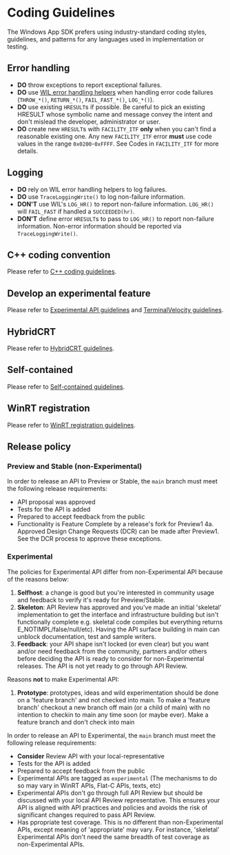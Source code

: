 # Coding Guidelines

The Windows App SDK prefers using industry-standard coding styles, guidelines, and patterns for any
languages used in implementation or testing.

## Error handling

- **DO** throw exceptions to report exceptional failures.
- **DO** use [WIL error handling helpers](https://github.com/Microsoft/wil/wiki/Error-handling-helpers) when handling error code failures (`THROW_*()`, `RETURN_*()`, `FAIL_FAST_*()`, `LOG_*()`).
- **DO** use existing `HRESULT`s if possible. Be careful to pick an existing HRESULT whose symbolic name and message convey the intent and don't mislead the developer, administrator or user.
- **DO** create new `HRESULT`s with `FACILITY_ITF` **only** when you can't find a reasonable existing one. Any new `FACILITY_ITF` error **must** use code values in the range `0x0200`-`0xFFFF`. See Codes in `FACILITY_ITF` for more details.

## Logging

- **DO** rely on WIL error handling helpers to log failures.
- **DO** use `TraceLoggingWrite()` to log non-failure information.
- **DON'T** use WIL's `LOG_HR()` to report non-failure information. `LOG_HR()` will `FAIL_FAST` if handled a `SUCCEEDED(hr)`.
- **DON'T** define error `HRESULT`s to pass to `LOG_HR()` to report non-failure information. Non-error information should be reported via `TraceLoggingWrite()`.

## C++ coding convention

Please refer to [C++ coding guidelines](guidelines/CppCodingConvention.md).

## Develop an experimental feature

Please refer to [Experimental API guidelines](guidelines/Experimental.md) and [TerminalVelocity guidelines](guidelines/TerminalVelocity.md).

## HybridCRT

Please refer to [HybridCRT guidelines](guidelines/HybridCRT.md).

## Self-contained

Please refer to [Self-contained guidelines](guidelines/SelfContained.md).

## WinRT registration

Please refer to [WinRT registration guidelines](guidelines/WinRT-Registration.md).

## Release policy

### Preview and Stable (non-Experimental)

In order to release an API to Preview or Stable, the `main` branch must meet the following release requirements:

- API proposal was approved
- Tests for the API is added
- Prepared to accept feedback from the public
- Functionality is Feature Complete by a release's fork for Preview1 4a. Approved Design Change Requests (DCR) can be made after Preview1. See the DCR process to approve these exceptions.

### Experimental

The policies for Experimental API differ from non-Experimental API because of the reasons below:

1. **Selfhost**: a change is good but you're interested in community usage and feedback to verify it's ready for Preview/Stable.
2. **Skeleton**: API Review has approved and you've made an initial 'skeletal' implementation to get the interface and infrastructure building but isn't functionally complete e.g. skeletal code compiles but everything returns E_NOTIMPL/false/null/etc). Having the API surface building in main can unblock documentation, test and sample writers.
3. **Feedback**: your API shape isn't locked (or even clear) but you want and/or need feedback from the community, partners and/or others before deciding the API is ready to consider for non-Experimental releases. The API is not yet ready to go through API Review.

Reasons **not** to make Experimental API:

1. **Prototype**: prototypes, ideas and wild experimentation should be done on a 'feature branch' and not checked into main. To make a 'feature branch' checkout a new branch off main (or a child of main) with no intention to checkin to main any time soon (or maybe ever). Make a feature branch and don't check into main

In order to release an API to Experimental, the `main` branch must meet the following release requirements:

- **Consider** Review API with your local-representative
- Tests for the API is added
- Prepared to accept feedback from the public
- Experimental APIs are tagged as `experimental` (The mechanisms to do so may vary in WinRT APIs, Flat-C APIs, texts, etc)
- Experimental APIs don't go through full API Review but should be discussed with your local API Review representative. This ensures your API is aligned with API practices and policies and avoids the risk of significant changes required to pass API Review.
- Has ppropriate test coverage. This is no different than non-Experimental APIs, except meaning of 'appropriate' may vary. For instance, 'skeletal' Experimental APIs don't need the same breadth of test coverage as non-Experimental APIs.
